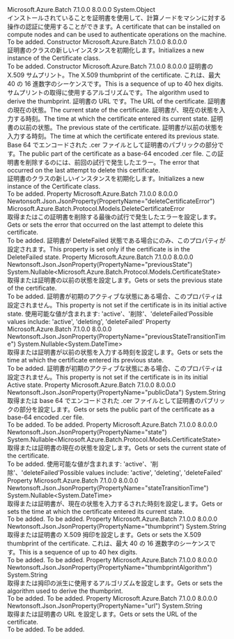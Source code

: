 <Type Name="Certificate" FullName="Microsoft.Azure.Batch.Protocol.Models.Certificate">
  <TypeSignature Language="C#" Value="public class Certificate" />
  <TypeSignature Language="ILAsm" Value=".class public auto ansi beforefieldinit Certificate extends System.Object" />
  <TypeSignature Language="DocId" Value="T:Microsoft.Azure.Batch.Protocol.Models.Certificate" />
  <TypeSignature Language="VB.NET" Value="Public Class Certificate" />
  <TypeSignature Language="F#" Value="type Certificate = class" />
  <AssemblyInfo>
    <AssemblyName>Microsoft.Azure.Batch</AssemblyName>
    <AssemblyVersion>7.1.0.0</AssemblyVersion>
    <AssemblyVersion>8.0.0.0</AssemblyVersion>
  </AssemblyInfo>
  <Base>
    <BaseTypeName>System.Object</BaseTypeName>
  </Base>
  <Interfaces />
  <Docs>
    <summary>
            <span data-ttu-id="372a7-101">インストールされていることを証明書を使用して、計算ノードをマシンに対する操作の認証に使用することができます。</span><span class="sxs-lookup"><span data-stu-id="372a7-101">A certificate that can be installed on compute nodes and can be used to authenticate operations on the machine.</span></span>
            </summary>
    <remarks>To be added.</remarks>
  </Docs>
  <Members>
    <Member MemberName=".ctor">
      <MemberSignature Language="C#" Value="public Certificate ();" />
      <MemberSignature Language="ILAsm" Value=".method public hidebysig specialname rtspecialname instance void .ctor() cil managed" />
      <MemberSignature Language="DocId" Value="M:Microsoft.Azure.Batch.Protocol.Models.Certificate.#ctor" />
      <MemberSignature Language="VB.NET" Value="Public Sub New ()" />
      <MemberType>Constructor</MemberType>
      <AssemblyInfo>
        <AssemblyName>Microsoft.Azure.Batch</AssemblyName>
        <AssemblyVersion>7.1.0.0</AssemblyVersion>
        <AssemblyVersion>8.0.0.0</AssemblyVersion>
      </AssemblyInfo>
      <Parameters />
      <Docs>
        <summary>
            <span data-ttu-id="372a7-102">証明書のクラスの新しいインスタンスを初期化します。</span><span class="sxs-lookup"><span data-stu-id="372a7-102">Initializes a new instance of the Certificate class.</span></span>
            </summary>
        <remarks>To be added.</remarks>
      </Docs>
    </Member>
    <Member MemberName=".ctor">
      <MemberSignature Language="C#" Value="public Certificate (string thumbprint = null, string thumbprintAlgorithm = null, string url = null, Nullable&lt;Microsoft.Azure.Batch.Protocol.Models.CertificateState&gt; state = null, Nullable&lt;DateTime&gt; stateTransitionTime = null, Nullable&lt;Microsoft.Azure.Batch.Protocol.Models.CertificateState&gt; previousState = null, Nullable&lt;DateTime&gt; previousStateTransitionTime = null, string publicData = null, Microsoft.Azure.Batch.Protocol.Models.DeleteCertificateError deleteCertificateError = null);" />
      <MemberSignature Language="ILAsm" Value=".method public hidebysig specialname rtspecialname instance void .ctor(string thumbprint, string thumbprintAlgorithm, string url, valuetype System.Nullable`1&lt;valuetype Microsoft.Azure.Batch.Protocol.Models.CertificateState&gt; state, valuetype System.Nullable`1&lt;valuetype System.DateTime&gt; stateTransitionTime, valuetype System.Nullable`1&lt;valuetype Microsoft.Azure.Batch.Protocol.Models.CertificateState&gt; previousState, valuetype System.Nullable`1&lt;valuetype System.DateTime&gt; previousStateTransitionTime, string publicData, class Microsoft.Azure.Batch.Protocol.Models.DeleteCertificateError deleteCertificateError) cil managed" />
      <MemberSignature Language="DocId" Value="M:Microsoft.Azure.Batch.Protocol.Models.Certificate.#ctor(System.String,System.String,System.String,System.Nullable{Microsoft.Azure.Batch.Protocol.Models.CertificateState},System.Nullable{System.DateTime},System.Nullable{Microsoft.Azure.Batch.Protocol.Models.CertificateState},System.Nullable{System.DateTime},System.String,Microsoft.Azure.Batch.Protocol.Models.DeleteCertificateError)" />
      <MemberSignature Language="F#" Value="new Microsoft.Azure.Batch.Protocol.Models.Certificate : string * string * string * Nullable&lt;Microsoft.Azure.Batch.Protocol.Models.CertificateState&gt; * Nullable&lt;DateTime&gt; * Nullable&lt;Microsoft.Azure.Batch.Protocol.Models.CertificateState&gt; * Nullable&lt;DateTime&gt; * string * Microsoft.Azure.Batch.Protocol.Models.DeleteCertificateError -&gt; Microsoft.Azure.Batch.Protocol.Models.Certificate" Usage="new Microsoft.Azure.Batch.Protocol.Models.Certificate (thumbprint, thumbprintAlgorithm, url, state, stateTransitionTime, previousState, previousStateTransitionTime, publicData, deleteCertificateError)" />
      <MemberType>Constructor</MemberType>
      <AssemblyInfo>
        <AssemblyName>Microsoft.Azure.Batch</AssemblyName>
        <AssemblyVersion>7.1.0.0</AssemblyVersion>
        <AssemblyVersion>8.0.0.0</AssemblyVersion>
      </AssemblyInfo>
      <Parameters>
        <Parameter Name="thumbprint" Type="System.String" />
        <Parameter Name="thumbprintAlgorithm" Type="System.String" />
        <Parameter Name="url" Type="System.String" />
        <Parameter Name="state" Type="System.Nullable&lt;Microsoft.Azure.Batch.Protocol.Models.CertificateState&gt;" />
        <Parameter Name="stateTransitionTime" Type="System.Nullable&lt;System.DateTime&gt;" />
        <Parameter Name="previousState" Type="System.Nullable&lt;Microsoft.Azure.Batch.Protocol.Models.CertificateState&gt;" />
        <Parameter Name="previousStateTransitionTime" Type="System.Nullable&lt;System.DateTime&gt;" />
        <Parameter Name="publicData" Type="System.String" />
        <Parameter Name="deleteCertificateError" Type="Microsoft.Azure.Batch.Protocol.Models.DeleteCertificateError" />
      </Parameters>
      <Docs>
        <param name="thumbprint"><span data-ttu-id="372a7-103">証明書の X.509 サムプリント。</span><span class="sxs-lookup"><span data-stu-id="372a7-103">The X.509 thumbprint of the certificate.</span></span>
            <span data-ttu-id="372a7-104">これは、最大 40 の 16 進数字のシーケンスです。</span><span class="sxs-lookup"><span data-stu-id="372a7-104">This is a sequence of up to 40 hex digits.</span></span></param>
        <param name="thumbprintAlgorithm"><span data-ttu-id="372a7-105">サムプリントの取得に使用するアルゴリズムです。</span><span class="sxs-lookup"><span data-stu-id="372a7-105">The algorithm used to derive the thumbprint.</span></span></param>
        <param name="url"><span data-ttu-id="372a7-106">証明書の URL です。</span><span class="sxs-lookup"><span data-stu-id="372a7-106">The URL of the certificate.</span></span></param>
        <param name="state"><span data-ttu-id="372a7-107">証明書の現在の状態。</span><span class="sxs-lookup"><span data-stu-id="372a7-107">The current state of the certificate.</span></span></param>
        <param name="stateTransitionTime"><span data-ttu-id="372a7-108">証明書が、現在の状態を入力する時刻。</span><span class="sxs-lookup"><span data-stu-id="372a7-108">The time at which the certificate entered its current state.</span></span></param>
        <param name="previousState"><span data-ttu-id="372a7-109">証明書の以前の状態。</span><span class="sxs-lookup"><span data-stu-id="372a7-109">The previous state of the certificate.</span></span></param>
        <param name="previousStateTransitionTime"><span data-ttu-id="372a7-110">証明書が以前の状態を入力する時刻。</span><span class="sxs-lookup"><span data-stu-id="372a7-110">The time at which the certificate entered its previous state.</span></span></param>
        <param name="publicData"><span data-ttu-id="372a7-111">Base 64 でエンコードされた .cer ファイルとして証明書のパブリックの部分です。</span><span class="sxs-lookup"><span data-stu-id="372a7-111">The public part of the certificate as a base-64 encoded .cer file.</span></span></param>
        <param name="deleteCertificateError"><span data-ttu-id="372a7-112">この証明書を削除するのには、前回の試行で発生したエラー。</span><span class="sxs-lookup"><span data-stu-id="372a7-112">The error that occurred on the last attempt to delete this certificate.</span></span></param>
        <summary>
            <span data-ttu-id="372a7-113">証明書のクラスの新しいインスタンスを初期化します。</span><span class="sxs-lookup"><span data-stu-id="372a7-113">Initializes a new instance of the Certificate class.</span></span>
            </summary>
        <remarks>To be added.</remarks>
      </Docs>
    </Member>
    <Member MemberName="DeleteCertificateError">
      <MemberSignature Language="C#" Value="public Microsoft.Azure.Batch.Protocol.Models.DeleteCertificateError DeleteCertificateError { get; set; }" />
      <MemberSignature Language="ILAsm" Value=".property instance class Microsoft.Azure.Batch.Protocol.Models.DeleteCertificateError DeleteCertificateError" />
      <MemberSignature Language="DocId" Value="P:Microsoft.Azure.Batch.Protocol.Models.Certificate.DeleteCertificateError" />
      <MemberSignature Language="VB.NET" Value="Public Property DeleteCertificateError As DeleteCertificateError" />
      <MemberSignature Language="F#" Value="member this.DeleteCertificateError : Microsoft.Azure.Batch.Protocol.Models.DeleteCertificateError with get, set" Usage="Microsoft.Azure.Batch.Protocol.Models.Certificate.DeleteCertificateError" />
      <MemberType>Property</MemberType>
      <AssemblyInfo>
        <AssemblyName>Microsoft.Azure.Batch</AssemblyName>
        <AssemblyVersion>7.1.0.0</AssemblyVersion>
        <AssemblyVersion>8.0.0.0</AssemblyVersion>
      </AssemblyInfo>
      <Attributes>
        <Attribute>
          <AttributeName>Newtonsoft.Json.JsonProperty(PropertyName="deleteCertificateError")</AttributeName>
        </Attribute>
      </Attributes>
      <ReturnValue>
        <ReturnType>Microsoft.Azure.Batch.Protocol.Models.DeleteCertificateError</ReturnType>
      </ReturnValue>
      <Docs>
        <summary>
            <span data-ttu-id="372a7-114">取得またはこの証明書を削除する最後の試行で発生したエラーを設定します。</span><span class="sxs-lookup"><span data-stu-id="372a7-114">Gets or sets the error that occurred on the last attempt to delete this certificate.</span></span>
            </summary>
        <value>To be added.</value>
        <remarks>
            <span data-ttu-id="372a7-115">証明書が DeleteFailed 状態である場合にのみ、このプロパティが設定されます。</span><span class="sxs-lookup"><span data-stu-id="372a7-115">This property is set only if the certificate is in the DeleteFailed state.</span></span>
            </remarks>
      </Docs>
    </Member>
    <Member MemberName="PreviousState">
      <MemberSignature Language="C#" Value="public Nullable&lt;Microsoft.Azure.Batch.Protocol.Models.CertificateState&gt; PreviousState { get; set; }" />
      <MemberSignature Language="ILAsm" Value=".property instance valuetype System.Nullable`1&lt;valuetype Microsoft.Azure.Batch.Protocol.Models.CertificateState&gt; PreviousState" />
      <MemberSignature Language="DocId" Value="P:Microsoft.Azure.Batch.Protocol.Models.Certificate.PreviousState" />
      <MemberSignature Language="VB.NET" Value="Public Property PreviousState As Nullable(Of CertificateState)" />
      <MemberSignature Language="F#" Value="member this.PreviousState : Nullable&lt;Microsoft.Azure.Batch.Protocol.Models.CertificateState&gt; with get, set" Usage="Microsoft.Azure.Batch.Protocol.Models.Certificate.PreviousState" />
      <MemberType>Property</MemberType>
      <AssemblyInfo>
        <AssemblyName>Microsoft.Azure.Batch</AssemblyName>
        <AssemblyVersion>7.1.0.0</AssemblyVersion>
        <AssemblyVersion>8.0.0.0</AssemblyVersion>
      </AssemblyInfo>
      <Attributes>
        <Attribute>
          <AttributeName>Newtonsoft.Json.JsonProperty(PropertyName="previousState")</AttributeName>
        </Attribute>
      </Attributes>
      <ReturnValue>
        <ReturnType>System.Nullable&lt;Microsoft.Azure.Batch.Protocol.Models.CertificateState&gt;</ReturnType>
      </ReturnValue>
      <Docs>
        <summary>
            <span data-ttu-id="372a7-116">取得または証明書の以前の状態を設定します。</span><span class="sxs-lookup"><span data-stu-id="372a7-116">Gets or sets the previous state of the certificate.</span></span>
            </summary>
        <value>To be added.</value>
        <remarks>
            <span data-ttu-id="372a7-117">証明書が初期のアクティブな状態にある場合、このプロパティは設定されません。</span><span class="sxs-lookup"><span data-stu-id="372a7-117">This property is not set if the certificate is in its initial active state.</span></span> <span data-ttu-id="372a7-118">使用可能な値が含まれます: 'active'、'削除'、'deleteFailed'</span><span class="sxs-lookup"><span data-stu-id="372a7-118">Possible values include: 'active', 'deleting', 'deleteFailed'</span></span>
            </remarks>
      </Docs>
    </Member>
    <Member MemberName="PreviousStateTransitionTime">
      <MemberSignature Language="C#" Value="public Nullable&lt;DateTime&gt; PreviousStateTransitionTime { get; set; }" />
      <MemberSignature Language="ILAsm" Value=".property instance valuetype System.Nullable`1&lt;valuetype System.DateTime&gt; PreviousStateTransitionTime" />
      <MemberSignature Language="DocId" Value="P:Microsoft.Azure.Batch.Protocol.Models.Certificate.PreviousStateTransitionTime" />
      <MemberSignature Language="VB.NET" Value="Public Property PreviousStateTransitionTime As Nullable(Of DateTime)" />
      <MemberSignature Language="F#" Value="member this.PreviousStateTransitionTime : Nullable&lt;DateTime&gt; with get, set" Usage="Microsoft.Azure.Batch.Protocol.Models.Certificate.PreviousStateTransitionTime" />
      <MemberType>Property</MemberType>
      <AssemblyInfo>
        <AssemblyName>Microsoft.Azure.Batch</AssemblyName>
        <AssemblyVersion>7.1.0.0</AssemblyVersion>
        <AssemblyVersion>8.0.0.0</AssemblyVersion>
      </AssemblyInfo>
      <Attributes>
        <Attribute>
          <AttributeName>Newtonsoft.Json.JsonProperty(PropertyName="previousStateTransitionTime")</AttributeName>
        </Attribute>
      </Attributes>
      <ReturnValue>
        <ReturnType>System.Nullable&lt;System.DateTime&gt;</ReturnType>
      </ReturnValue>
      <Docs>
        <summary>
            <span data-ttu-id="372a7-119">取得または証明書が以前の状態を入力する時刻を設定します。</span><span class="sxs-lookup"><span data-stu-id="372a7-119">Gets or sets the time at which the certificate entered its previous state.</span></span>
            </summary>
        <value>To be added.</value>
        <remarks>
            <span data-ttu-id="372a7-120">証明書が初期のアクティブな状態にある場合、このプロパティは設定されません。</span><span class="sxs-lookup"><span data-stu-id="372a7-120">This property is not set if the certificate is in its initial Active state.</span></span>
            </remarks>
      </Docs>
    </Member>
    <Member MemberName="PublicData">
      <MemberSignature Language="C#" Value="public string PublicData { get; set; }" />
      <MemberSignature Language="ILAsm" Value=".property instance string PublicData" />
      <MemberSignature Language="DocId" Value="P:Microsoft.Azure.Batch.Protocol.Models.Certificate.PublicData" />
      <MemberSignature Language="VB.NET" Value="Public Property PublicData As String" />
      <MemberSignature Language="F#" Value="member this.PublicData : string with get, set" Usage="Microsoft.Azure.Batch.Protocol.Models.Certificate.PublicData" />
      <MemberType>Property</MemberType>
      <AssemblyInfo>
        <AssemblyName>Microsoft.Azure.Batch</AssemblyName>
        <AssemblyVersion>7.1.0.0</AssemblyVersion>
        <AssemblyVersion>8.0.0.0</AssemblyVersion>
      </AssemblyInfo>
      <Attributes>
        <Attribute>
          <AttributeName>Newtonsoft.Json.JsonProperty(PropertyName="publicData")</AttributeName>
        </Attribute>
      </Attributes>
      <ReturnValue>
        <ReturnType>System.String</ReturnType>
      </ReturnValue>
      <Docs>
        <summary>
            <span data-ttu-id="372a7-121">取得または base 64 でエンコードされた .cer ファイルとして証明書のパブリックの部分を設定します。</span><span class="sxs-lookup"><span data-stu-id="372a7-121">Gets or sets the public part of the certificate as a base-64 encoded .cer file.</span></span>
            </summary>
        <value>To be added.</value>
        <remarks>To be added.</remarks>
      </Docs>
    </Member>
    <Member MemberName="State">
      <MemberSignature Language="C#" Value="public Nullable&lt;Microsoft.Azure.Batch.Protocol.Models.CertificateState&gt; State { get; set; }" />
      <MemberSignature Language="ILAsm" Value=".property instance valuetype System.Nullable`1&lt;valuetype Microsoft.Azure.Batch.Protocol.Models.CertificateState&gt; State" />
      <MemberSignature Language="DocId" Value="P:Microsoft.Azure.Batch.Protocol.Models.Certificate.State" />
      <MemberSignature Language="VB.NET" Value="Public Property State As Nullable(Of CertificateState)" />
      <MemberSignature Language="F#" Value="member this.State : Nullable&lt;Microsoft.Azure.Batch.Protocol.Models.CertificateState&gt; with get, set" Usage="Microsoft.Azure.Batch.Protocol.Models.Certificate.State" />
      <MemberType>Property</MemberType>
      <AssemblyInfo>
        <AssemblyName>Microsoft.Azure.Batch</AssemblyName>
        <AssemblyVersion>7.1.0.0</AssemblyVersion>
        <AssemblyVersion>8.0.0.0</AssemblyVersion>
      </AssemblyInfo>
      <Attributes>
        <Attribute>
          <AttributeName>Newtonsoft.Json.JsonProperty(PropertyName="state")</AttributeName>
        </Attribute>
      </Attributes>
      <ReturnValue>
        <ReturnType>System.Nullable&lt;Microsoft.Azure.Batch.Protocol.Models.CertificateState&gt;</ReturnType>
      </ReturnValue>
      <Docs>
        <summary>
            <span data-ttu-id="372a7-122">取得または証明書の現在の状態を設定します。</span><span class="sxs-lookup"><span data-stu-id="372a7-122">Gets or sets the current state of the certificate.</span></span>
            </summary>
        <value>To be added.</value>
        <remarks>
            <span data-ttu-id="372a7-123">使用可能な値が含まれます: 'active'、'削除'、'deleteFailed'</span><span class="sxs-lookup"><span data-stu-id="372a7-123">Possible values include: 'active', 'deleting', 'deleteFailed'</span></span>
            </remarks>
      </Docs>
    </Member>
    <Member MemberName="StateTransitionTime">
      <MemberSignature Language="C#" Value="public Nullable&lt;DateTime&gt; StateTransitionTime { get; set; }" />
      <MemberSignature Language="ILAsm" Value=".property instance valuetype System.Nullable`1&lt;valuetype System.DateTime&gt; StateTransitionTime" />
      <MemberSignature Language="DocId" Value="P:Microsoft.Azure.Batch.Protocol.Models.Certificate.StateTransitionTime" />
      <MemberSignature Language="VB.NET" Value="Public Property StateTransitionTime As Nullable(Of DateTime)" />
      <MemberSignature Language="F#" Value="member this.StateTransitionTime : Nullable&lt;DateTime&gt; with get, set" Usage="Microsoft.Azure.Batch.Protocol.Models.Certificate.StateTransitionTime" />
      <MemberType>Property</MemberType>
      <AssemblyInfo>
        <AssemblyName>Microsoft.Azure.Batch</AssemblyName>
        <AssemblyVersion>7.1.0.0</AssemblyVersion>
        <AssemblyVersion>8.0.0.0</AssemblyVersion>
      </AssemblyInfo>
      <Attributes>
        <Attribute>
          <AttributeName>Newtonsoft.Json.JsonProperty(PropertyName="stateTransitionTime")</AttributeName>
        </Attribute>
      </Attributes>
      <ReturnValue>
        <ReturnType>System.Nullable&lt;System.DateTime&gt;</ReturnType>
      </ReturnValue>
      <Docs>
        <summary>
            <span data-ttu-id="372a7-124">取得または証明書が、現在の状態を入力するされた時刻を設定します。</span><span class="sxs-lookup"><span data-stu-id="372a7-124">Gets or sets the time at which the certificate entered its current state.</span></span>
            </summary>
        <value>To be added.</value>
        <remarks>To be added.</remarks>
      </Docs>
    </Member>
    <Member MemberName="Thumbprint">
      <MemberSignature Language="C#" Value="public string Thumbprint { get; set; }" />
      <MemberSignature Language="ILAsm" Value=".property instance string Thumbprint" />
      <MemberSignature Language="DocId" Value="P:Microsoft.Azure.Batch.Protocol.Models.Certificate.Thumbprint" />
      <MemberSignature Language="VB.NET" Value="Public Property Thumbprint As String" />
      <MemberSignature Language="F#" Value="member this.Thumbprint : string with get, set" Usage="Microsoft.Azure.Batch.Protocol.Models.Certificate.Thumbprint" />
      <MemberType>Property</MemberType>
      <AssemblyInfo>
        <AssemblyName>Microsoft.Azure.Batch</AssemblyName>
        <AssemblyVersion>7.1.0.0</AssemblyVersion>
        <AssemblyVersion>8.0.0.0</AssemblyVersion>
      </AssemblyInfo>
      <Attributes>
        <Attribute>
          <AttributeName>Newtonsoft.Json.JsonProperty(PropertyName="thumbprint")</AttributeName>
        </Attribute>
      </Attributes>
      <ReturnValue>
        <ReturnType>System.String</ReturnType>
      </ReturnValue>
      <Docs>
        <summary>
            <span data-ttu-id="372a7-125">取得または証明書の X.509 拇印を設定します。</span><span class="sxs-lookup"><span data-stu-id="372a7-125">Gets or sets the X.509 thumbprint of the certificate.</span></span> <span data-ttu-id="372a7-126">これは、最大 40 の 16 進数字のシーケンスです。</span><span class="sxs-lookup"><span data-stu-id="372a7-126">This is a sequence of up to 40 hex digits.</span></span>
            </summary>
        <value>To be added.</value>
        <remarks>To be added.</remarks>
      </Docs>
    </Member>
    <Member MemberName="ThumbprintAlgorithm">
      <MemberSignature Language="C#" Value="public string ThumbprintAlgorithm { get; set; }" />
      <MemberSignature Language="ILAsm" Value=".property instance string ThumbprintAlgorithm" />
      <MemberSignature Language="DocId" Value="P:Microsoft.Azure.Batch.Protocol.Models.Certificate.ThumbprintAlgorithm" />
      <MemberSignature Language="VB.NET" Value="Public Property ThumbprintAlgorithm As String" />
      <MemberSignature Language="F#" Value="member this.ThumbprintAlgorithm : string with get, set" Usage="Microsoft.Azure.Batch.Protocol.Models.Certificate.ThumbprintAlgorithm" />
      <MemberType>Property</MemberType>
      <AssemblyInfo>
        <AssemblyName>Microsoft.Azure.Batch</AssemblyName>
        <AssemblyVersion>7.1.0.0</AssemblyVersion>
        <AssemblyVersion>8.0.0.0</AssemblyVersion>
      </AssemblyInfo>
      <Attributes>
        <Attribute>
          <AttributeName>Newtonsoft.Json.JsonProperty(PropertyName="thumbprintAlgorithm")</AttributeName>
        </Attribute>
      </Attributes>
      <ReturnValue>
        <ReturnType>System.String</ReturnType>
      </ReturnValue>
      <Docs>
        <summary>
            <span data-ttu-id="372a7-127">取得または拇印の派生に使用するアルゴリズムを設定します。</span><span class="sxs-lookup"><span data-stu-id="372a7-127">Gets or sets the algorithm used to derive the thumbprint.</span></span>
            </summary>
        <value>To be added.</value>
        <remarks>To be added.</remarks>
      </Docs>
    </Member>
    <Member MemberName="Url">
      <MemberSignature Language="C#" Value="public string Url { get; set; }" />
      <MemberSignature Language="ILAsm" Value=".property instance string Url" />
      <MemberSignature Language="DocId" Value="P:Microsoft.Azure.Batch.Protocol.Models.Certificate.Url" />
      <MemberSignature Language="VB.NET" Value="Public Property Url As String" />
      <MemberSignature Language="F#" Value="member this.Url : string with get, set" Usage="Microsoft.Azure.Batch.Protocol.Models.Certificate.Url" />
      <MemberType>Property</MemberType>
      <AssemblyInfo>
        <AssemblyName>Microsoft.Azure.Batch</AssemblyName>
        <AssemblyVersion>7.1.0.0</AssemblyVersion>
        <AssemblyVersion>8.0.0.0</AssemblyVersion>
      </AssemblyInfo>
      <Attributes>
        <Attribute>
          <AttributeName>Newtonsoft.Json.JsonProperty(PropertyName="url")</AttributeName>
        </Attribute>
      </Attributes>
      <ReturnValue>
        <ReturnType>System.String</ReturnType>
      </ReturnValue>
      <Docs>
        <summary>
            <span data-ttu-id="372a7-128">取得または証明書の URL を設定します。</span><span class="sxs-lookup"><span data-stu-id="372a7-128">Gets or sets the URL of the certificate.</span></span>
            </summary>
        <value>To be added.</value>
        <remarks>To be added.</remarks>
      </Docs>
    </Member>
  </Members>
</Type>